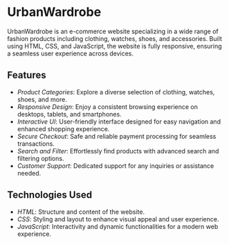 # UrbanWardrobe

UrbanWardrobe is an e-commerce website specializing in a wide range of fashion products including clothing, watches, shoes, and accessories. Built using HTML, CSS, and JavaScript, the website is fully responsive, ensuring a seamless user experience across devices.

## Features

- *Product Categories*: Explore a diverse selection of clothing, watches, shoes, and more.
- *Responsive Design*: Enjoy a consistent browsing experience on desktops, tablets, and smartphones.
- *Interactive UI*: User-friendly interface designed for easy navigation and enhanced shopping experience.
- *Secure Checkout*: Safe and reliable payment processing for seamless transactions.
- *Search and Filter*: Effortlessly find products with advanced search and filtering options.
- *Customer Support*: Dedicated support for any inquiries or assistance needed.

## Technologies Used

- *HTML*: Structure and content of the website.
- *CSS*: Styling and layout to enhance visual appeal and user experience.
- *JavaScript*: Interactivity and dynamic functionalities for a modern web experience.